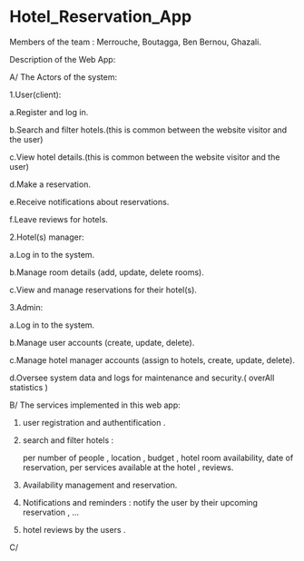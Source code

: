 # Hotel_Reservation_App

Members of the team : Merrouche, Boutagga, Ben Bernou, Ghazali.

Description of the Web App:



A/ The Actors of the system:



1.User(client): 

a.Register and log in.

b.Search and filter hotels.(this is common between the website visitor and the user)

c.View hotel details.(this is common between the website visitor and the user)

d.Make a reservation.

e.Receive notifications about reservations.

f.Leave reviews for hotels.



2.Hotel(s) manager: 

a.Log in to the system.

b.Manage room details (add, update, delete rooms).

c.View and manage reservations for their hotel(s).



3.Admin: 

a.Log in to the system.

b.Manage user accounts (create, update, delete).

c.Manage hotel manager accounts (assign to hotels, create, update, delete).

d.Oversee system data and logs for maintenance and security.( overAll statistics )




B/ The services implemented in this web app:

 
1. user registration and authentification . 

2. search and filter hotels :

   per number of people , location , budget , hotel room availability,
   date of reservation,  per services available at the hotel , reviews.

3. Availability management and reservation.

4. Notifications and reminders : notify the user by their upcoming reservation , ...

5. hotel reviews by the users .


C/ 

